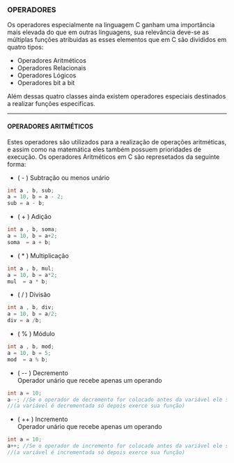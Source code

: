 ### OPERADORES

Os operadores especialmente na linguagem C ganham uma importância mais elevada do que em outras linguagens, sua relevância deve-se as múltiplas funções atribuidas as esses elementos que em C são divididos em quatro tipos:

- Operadores Aritméticos
- Operadores Relacionais
- Operadores Lógicos
- Operadores bit a bit

Além dessas quatro classes ainda existem operadores especiais destinados a realizar funções especificas.

------------


#### OPERADORES ARITMÉTICOS

Estes operadores são utilizados para a realização de operações aritméticas, e assim como na matemática eles também possuem prioridades de execução. Os operadores Aritméticos em C são represetados da seguinte forma:

-  ( - )    Subtração ou menos unário

  ```c
int a , b, sub;
a = 10, b = a - 2;
sub = a - b; 
```

- ( + )    Adição
```c
int a , b, soma;
a = 10, b = a+2;
soma  = a + b; 
```
- ( * )    Multiplicação
```c
int a , b, mul;
a = 10, b = a*2;
mul  = a * b; 
```
- ( / )    Divisão
```c
int a , b, div;
a = 10, b = a/2;
div = a /b; 
```
- ( % ) Módulo
```c
int a , b, mod;
a = 10, b = 5;
mod  = a % b; 
```
- ( -- )    Decremento<br>
Operador unário que recebe apenas um operando
```c
int a = 10;
a--; //Se o operador de decremento for colocado antes da variável ele será chamado de pré-decremento
//(a variável é decrementada só depois exerce sua função)
```
- ( ++ )    Incremento<br>
Operador unário que recebe apenas um operando
```c
int a = 10;
a++; //Se o operador de incremento for colocado antes da variável ele será chamado de pré-incremento
//(a variável é incrementada só depois exerce sua função)
```
